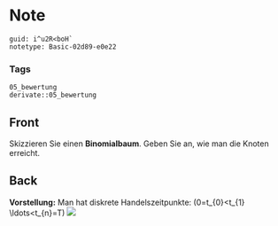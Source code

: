 # Note
```
guid: i^u2R<boH`
notetype: Basic-02d89-e0e22
```

### Tags
```
05_bewertung
derivate::05_bewertung
```

## Front
Skizzieren Sie einen <b>Binomialbaum</b>. Geben Sie an, wie man die Knoten erreicht.

## Back
<b>Vorstellung:</b> Man hat diskrete Handelszeitpunkte: \(0=t_{0}<t_{1} \ldots<t_{n}=T\)
<img src="paste-a1fc9344650575aa9683c4c7105f72376a9512a8.jpg">

